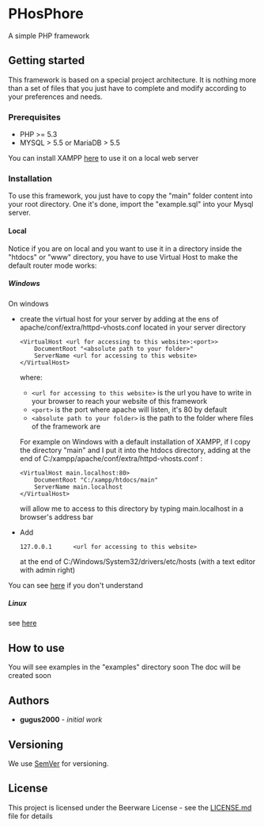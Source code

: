 
# PHosPhore
 
 A simple PHP framework

## Getting started

This framework is based on a special project architecture. It is nothing more than a set of files that you just have to complete and modify according to your preferences and needs.

### Prerequisites

* PHP >= 5.3
* MYSQL > 5.5 or MariaDB > 5.5

You can install XAMPP [here](https://www.apachefriends.org/fr/index.html) to use it on a local web server

### Installation

To use this framework, you just have to copy the "main" folder content into your root directory. One it's done, import the "example.sql" into your Mysql server.

#### Local

Notice if you are on local and you want to use it in a directory inside the "htdocs" or "www" directory, you have to use Virtual Host to make the default router mode works:

##### Windows

On windows

* create the virtual host for your server by adding at the ens of apache/conf/extra/httpd-vhosts.conf located in your server directory
	```
	<VirtualHost <url for accessing to this website>:<port>>
	    DocumentRoot "<absolute path to your folder>"
	    ServerName <url for accessing to this website>
	</VirtualHost>
	```
	where:
	* ```<url for accessing to this website>``` is the url you have to write in your browser to reach your website of this framework
	* ```<port>``` is the port where apache will listen, it's 80 by default
	* ```<absolute path to your folder>``` is the path to the folder where files of the framework are

	For example on Windows with a default installation of XAMPP, if I copy the directory "main" and I put it into the htdocs directory, adding at the end of C:/xampp/apache/conf/extra/httpd-vhosts.conf :
	```
	<VirtualHost main.localhost:80>
	    DocumentRoot "C:/xampp/htdocs/main"
	    ServerName main.localhost
	</VirtualHost>
	```
	will allow me to access to this directory by typing main.localhost in a browser's address bar
* Add
	```
	127.0.0.1      <url for accessing to this website>
	```
	at the end of C:/Windows/System32/drivers/etc/hosts (with a text editor with admin right)

You can see [here](https://stackoverflow.com/questions/2658173/setup-apache-virtualhost-windows) if you don't understand

##### Linux

see [here](https://thelinuxos.com/how-to-setup-apache-virtual-hosts-on-ubuntu-18-04-and-16-04/)

## How to use

You will see examples in the "examples" directory soon
The doc will be created soon

## Authors

* **gugus2000** - *initial work*

## Versioning

We use [SemVer](http://semver.org/) for versioning.

## License

This project is licensed under the Beerware License - see the [LICENSE.md](LICENSE.md) file for details
